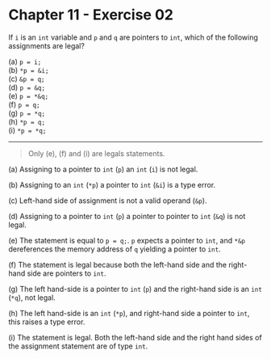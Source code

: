 # Chapter 11 - Exercise 02
If `i` is an `int` variable and `p` and `q` are pointers to `int`, which of the following assignments are legal?

(a) `p = i;`  
(b) `*p = &i;`  
(c) `&p = q;`  
(d) `p = &q;`  
(e) `p = *&q;`  
(f) `p = q;`  
(g) `p = *q;`  
(h) `*p = q;`  
(i) `*p = *q;`  

---

> Only (e), (f) and (i) are legals statements.  

(a)
Assigning to a pointer to `int` (`p`) an `int` (`i`) is not legal.  

(b)
Assigning to an `int` (`*p`) a pointer to `int` (`&i`) is a type error.  

(c)
Left-hand side of assignment is not a valid operand (`&p`).  

(d)
Assigning to a pointer to `int` (`p`) a pointer to pointer to `int` (`&q`) is not legal.  

(e)
The statement is equal to `p = q;`. `p` expects a pointer to `int`, and `*&p` dereferences the memory address of `q` yielding a pointer to `int`.  

(f)
The statement is legal because both the left-hand side and the right-hand side are pointers to `int`.  

(g)
The left hand-side is a pointer to `int` (`p`) and the right-hand side is an `int` (`*q`), not legal.   

(h)
The left hand-side is an `int` (`*p`), and right-hand side a pointer to `int`, this raises a type error.  

(i)
The statement is legal. Both the left-hand side and the right hand sides of the assignment statement are of type `int`.  
